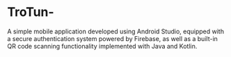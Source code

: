 # TroTun-
A simple mobile application developed using Android Studio, equipped with a secure authentication system powered by Firebase, as well as a built-in QR code scanning functionality implemented with Java and Kotlin.
